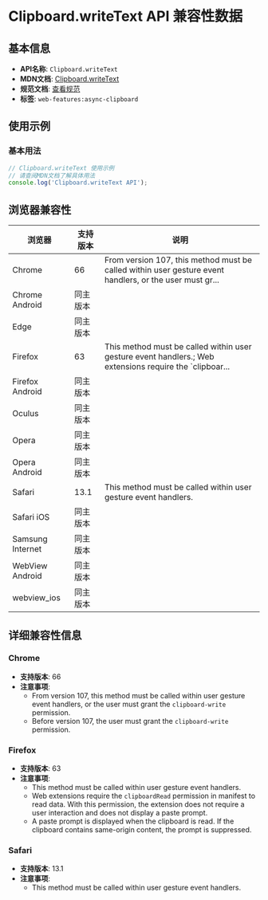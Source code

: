 # Clipboard.writeText API 兼容性数据

## 基本信息

- **API名称**: `Clipboard.writeText`
- **MDN文档**: [Clipboard.writeText](https://developer.mozilla.org/docs/Web/API/Clipboard/writeText)
- **规范文档**: [查看规范](https://w3c.github.io/clipboard-apis/#dom-clipboard-writetext)
- **标签**: `web-features:async-clipboard`

## 使用示例

### 基本用法

```javascript
// Clipboard.writeText 使用示例
// 请查阅MDN文档了解具体用法
console.log('Clipboard.writeText API');
```

## 浏览器兼容性

| 浏览器 | 支持版本 | 说明 |
|--------|----------|------|
| Chrome | 66 | From version 107, this method must be called within user gesture event handlers, or the user must gr... |
| Chrome Android | 同主版本 |  |
| Edge | 同主版本 |  |
| Firefox | 63 | This method must be called within user gesture event handlers.; Web extensions require the `clipboar... |
| Firefox Android | 同主版本 |  |
| Oculus | 同主版本 |  |
| Opera | 同主版本 |  |
| Opera Android | 同主版本 |  |
| Safari | 13.1 | This method must be called within user gesture event handlers. |
| Safari iOS | 同主版本 |  |
| Samsung Internet | 同主版本 |  |
| WebView Android | 同主版本 |  |
| webview_ios | 同主版本 |  |

## 详细兼容性信息

### Chrome

- **支持版本**: 66
- **注意事项**:
  - From version 107, this method must be called within user gesture event handlers, or the user must grant the `clipboard-write` permission.
  - Before version 107, the user must grant the `clipboard-write` permission.

### Firefox

- **支持版本**: 63
- **注意事项**:
  - This method must be called within user gesture event handlers.
  - Web extensions require the `clipboardRead` permission in manifest to read data. With this permission, the extension does not require a user interaction and does not display a paste prompt.
  - A paste prompt is displayed when the clipboard is read. If the clipboard contains same-origin content, the prompt is suppressed.

### Safari

- **支持版本**: 13.1
- **注意事项**:
  - This method must be called within user gesture event handlers.

